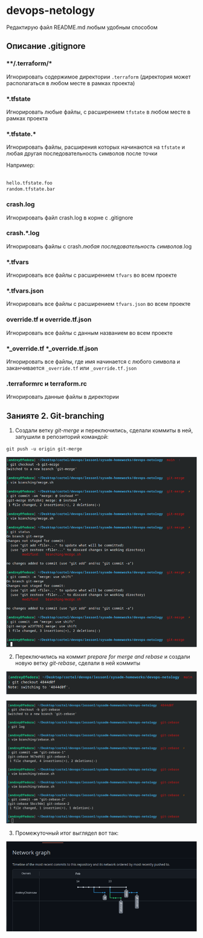 # devops-netology

Редактирую файл README.md любым удобным способом

## Описание .gitignore

### \*\*/.terraform/\*

Игнорировать содержимое директории ` .terraform ` (директория может располагаться в любом месте в рамках проекта)

### \*.tfstate

Игнорировать любые файлы, c расширением ` tfstate ` в любом месте в рамках проекта

### \*.tfstate.\*

Игнорировать файлы, расширения которых начинаются на ` tfstate ` и любая другая последовательность символов после точки

Например:

```

hello.tfstate.foo
random.tfstate.bar

```

### crash.log

Игнорировать файл crash.log в корне с .gitignore

### crash.\*.log

Игнорировать файлы c crash.*любая последовательность символов*.log

### \*.tfvars
 
Игнорировать все файлы с расширением ` tfvars ` во всем проекте

### \*.tfvars.json

Игнорировать все файлы с расширением ` tfvars.json ` во всем проекте


### override.tf и override.tf.json

Игнорировать все файлы с данным названием во всем проекте

### \*\_override.tf \*\_override.tf.json 

Игнорировать все файлы, где имя начинается с любого символа и заканчивается ` _override.tf ` или ` _override.tf.json `

### \.terraformrc и terraform.rc

Игнорировать данные файлы в директории

## Занияте 2. Git-branching

1. Создали ветку *git-merge* и переключились, сделали коммиты в ней, запушили в репозиторий командой:

` git push -u origin git-merge `

![all text](img/git-branching/1.png)

2. Переключились на коммит *prepare for merge and rebase* и создали новую ветку *git-rebase*, сделали в ней коммиты

![all text](img/git-branching/2.png)

![all text](img/git-branching/3.png)

3. Промежуточный итог выглядел вот так:

![all text](img/git-branching/4.png)